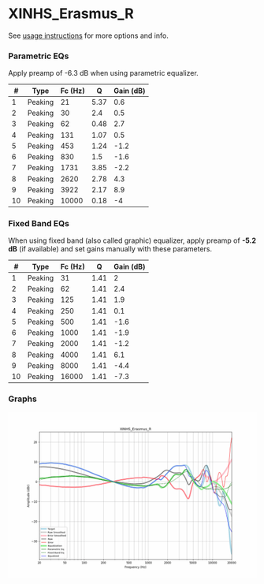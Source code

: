 # XINHS_Erasmus_R
See [usage instructions](https://github.com/jaakkopasanen/AutoEq#usage) for more options and info.

### Parametric EQs
Apply preamp of -6.3 dB when using parametric equalizer.

|   # | Type    |   Fc (Hz) |    Q |   Gain (dB) |
|-----|---------|-----------|------|-------------|
|   1 | Peaking |        21 | 5.37 |         0.6 |
|   2 | Peaking |        30 | 2.4  |         0.5 |
|   3 | Peaking |        62 | 0.48 |         2.7 |
|   4 | Peaking |       131 | 1.07 |         0.5 |
|   5 | Peaking |       453 | 1.24 |        -1.2 |
|   6 | Peaking |       830 | 1.5  |        -1.6 |
|   7 | Peaking |      1731 | 3.85 |        -2.2 |
|   8 | Peaking |      2620 | 2.78 |         4.3 |
|   9 | Peaking |      3922 | 2.17 |         8.9 |
|  10 | Peaking |     10000 | 0.18 |        -4   |

### Fixed Band EQs
When using fixed band (also called graphic) equalizer, apply preamp of **-5.2 dB** (if available) and set gains manually with these parameters.

|   # | Type    |   Fc (Hz) |    Q |   Gain (dB) |
|-----|---------|-----------|------|-------------|
|   1 | Peaking |        31 | 1.41 |         2   |
|   2 | Peaking |        62 | 1.41 |         2.4 |
|   3 | Peaking |       125 | 1.41 |         1.9 |
|   4 | Peaking |       250 | 1.41 |         0.1 |
|   5 | Peaking |       500 | 1.41 |        -1.6 |
|   6 | Peaking |      1000 | 1.41 |        -1.9 |
|   7 | Peaking |      2000 | 1.41 |        -1.2 |
|   8 | Peaking |      4000 | 1.41 |         6.1 |
|   9 | Peaking |      8000 | 1.41 |        -4.4 |
|  10 | Peaking |     16000 | 1.41 |        -7.3 |

### Graphs
![](./XINHS_Erasmus_R.png)
